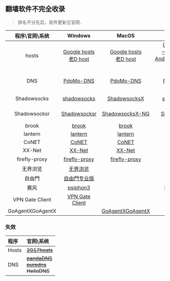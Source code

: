 ##  翻墙软件不完全收录
> 排名不分先后，软件更新见官网.



|  程序\官网\系统  |                           Windows                            |                            MacOS                             |                           Android                            |                             IOS                              |                             教程                             |
| :--------------: | :----------------------------------------------------------: | :----------------------------------------------------------: | :----------------------------------------------------------: | :----------------------------------------------------------: | :----------------------------------------------------------: |
|      hosts       | [Google hosts](https://github.com/googlehosts/hosts) <br>  [老D host](https://laod.cn/hosts/) | [Google hosts](https://github.com/googlehosts/hosts)  <br>  [老D host](https://laod.cn/hosts/) | [Google hosts](https://github.com/googlehosts/hosts) <br>   [一键 Go Hosts](https://play.google.com/store/apps/details?id=com.lerist.ghosts)  <br>  [AndroidGoogleHost](https://github.com/HostsTools/Android) <br>  [老D host](https://laod.cn/hosts/) | [Google hosts](https://github.com/googlehosts/hosts)  <br>  [老D host](https://laod.cn/hosts/) | [各平台 hosts 文件位置](https://github.com/googlehosts/hosts/wiki/%E5%90%84%E5%B9%B3%E5%8F%B0-hosts-%E6%96%87%E4%BB%B6%E4%BD%8D%E7%BD%AE) <br> [wiki](https://zh.wikipedia.org/zh-cn/Hosts%E6%96%87%E4%BB%B6) |
|       DNS        |                [PdoMo-DNS](https://pdomo.me/)                |                [PdoMo-DNS](https://pdomo.me/)                |                [PdoMo-DNS](https://pdomo.me/)                |                [PdoMo-DNS](https://pdomo.me/)                | [dnsmasq](https://github.com/infinet/dnsmasq) <br> [dnsmasq-china-list](https://github.com/felixonmars/dnsmasq-china-list) |
|   Shadowsocks    | [shadowsocks](https://github.com/shadowsocks/shadowsocks-windows/releases) | [ ShadowsocksX](https://github.com/shadowsocks/shadowsocks-iOS/releases) | [shadowsocks](https://play.google.com/store/apps/details?id=com.github.shadowsocks) | [shadowsocks](https://github.com/shadowsocks/shadowsocks-iOS/wiki/Help) <br>  [Wingy](https://itunes.apple.com/cn/app/wingy-free-proxy-utility-for/id1148026741?mt=8) |                                                              |
|   Shadowsocksr   | [Shadowsocksr](https://github.com/shadowsocksr-backup/shadowsocksr-csharp/releases) | [ShadowsocksX-NG](https://github.com/shadowsocks/ShadowsocksX-NG) | [Shadowsocksr](https://github.com/shadowsocksr-backup/shadowsocksr-android/releases) | [shadowsocks](https://github.com/shadowsocks/shadowsocks-iOS/wiki/Help) |      [Shadowsocks 免费帐号](https://clients.getss.org/)      |
|      brook       |         [brook](https://github.com/txthinking/brook)         |         [brook](https://github.com/txthinking/brook)         |         [brook](https://github.com/txthinking/brook)         | [brook](https://itunes.apple.com/us/app/brook-brook-shadowsocks-vpn-proxy/id1216002642) |    [brook wiki](https://github.com/txthinking/brook/wiki)    |
|     lantern      |              [lantern](https://getlantern.org)               |              [lantern](https://getlantern.org)               | [lantern](https://play.google.com/store/apps/details?id=org.getlantern.lantern) |                                                              |                                                              |
|      CoNET       | [CoNET](https://github.com/QTGate/QTGate-Desktop-Client/releases) | [CoNET](https://github.com/QTGate/QTGate-Desktop-Client/releases) |   [CoNET](https://github.com/QTGate/CoNETPlatform-Android)   |                                                              |                                                              |
|      XX-Net      | [XX-Net](https://github.com/XX-net/XX-Net/blob/master/code/default/download.md) | [XX-Net](https://github.com/XX-net/XX-Net/blob/master/code/default/download.md) |  [Xndroid](https://github.com/XndroidDev/Xndroid/releases)   |                                                              |         [XX-Net ](https://github.com/XX-net/XX-Net)          |
|  firefly-proxy   | [firefly-proxy](https://github.com/yinghuocho/firefly-proxy) | [firefly-proxy](https://github.com/yinghuocho/firefly-proxy) | [萤火虫](https://play.google.com/store/apps/details?id=org.gofirefly.android.vpn) | [尼马代理](https://itunes.apple.com/cn/app/%E5%B0%BC%E9%A9%AC%E4%BB%A3%E7%90%86/id1260125306?mt=8) |                                                              |
|     无界浏览     |       [无界浏览](http://www.wujieliulan.com/news.php)        |                                                              |       [无界浏览](http://www.wujieliulan.com/news.php)        |                                                              |                                                              |
|      自由門      |              [自由門专业版](https://git.io/fgp)              |                                                              |                [自由門](https://git.io/fgma)                 |                                                              |                                                              |
|       赛风       |      [psiphon3](https://psiphon3.com/zh/download.html)       |                                                              | [Psiphon Pro](https://play.google.com/store/apps/details?id=com.psiphon3.subscription) | [Psiphon](https://itunes.apple.com/us/app/psiphon/id1276263909?ls=1&mt=8) |     [用户指南](https://psiphon3.com/zh/user-guide.html)      |
| VPN Gate Client  |  [VPN Gate Client](http://www.vpngate.net/cn/download.aspx)  |                                                              |                                                              |                                                              |                                                              |
| GoAgentXGoAgentX |                                                              |  [GoAgentXGoAgentX](https://github.com/chenowen/GoAgentX-1)  |                                                              |                                                              |                                                              |



### 失效
| 程序| 官网\系统 |
| :------------ |:------------|
|   Hosts   | ~~[2017hosts](https://github.com/wangchunming/2017hosts)~~ |
|   DNS   | ~~[pandaDNS](http://dns.sspanda.com/)~~ <br> ~~[puredns](http://puredns.cn/)~~ <br> ~~HelloDNS~~ |






